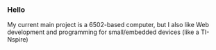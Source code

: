 ### Hello

My current main project is a 6502-based computer, but I also like Web development and programming for small/embedded devices (like a TI-Nspire)
